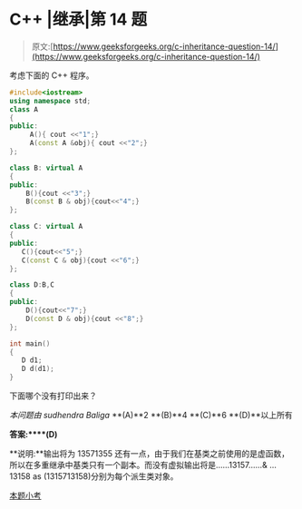 # C++ |继承|第 14 题

> 原文:[https://www.geeksforgeeks.org/c-inheritance-question-14/](https://www.geeksforgeeks.org/c-inheritance-question-14/)

考虑下面的 C++ 程序。

```cpp
#include<iostream>
using namespace std;
class A
{
public:
     A(){ cout <<"1";}
     A(const A &obj){ cout <<"2";}
};

class B: virtual A
{
public:
    B(){cout <<"3";}
    B(const B & obj){cout<<"4";}
};

class C: virtual A
{
public:
   C(){cout<<"5";}
   C(const C & obj){cout <<"6";}
};

class D:B,C
{
public:
    D(){cout<<"7";}
    D(const D & obj){cout <<"8";}
};

int main()
{
   D d1;
   D d(d1);
}
```

下面哪个没有打印出来？

*本问题由 sudhendra Baliga*
**(A)**2
**(B)**4
**(C)**6
**(D)**以上所有

**答案:****(D)**

**说明:**输出将为 13571355 还有一点，由于我们在基类之前使用的是虚函数，所以在多重继承中基类只有一个副本。而没有虚拟输出将是……13157……& …13158 as (1315713158)分别为每个派生类对象。

[本题小考](https://www.geeksforgeeks.org/c-plus-plus-gq/inheritance-gq/)